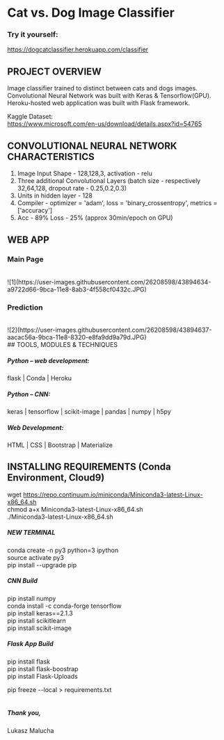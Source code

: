 # Cat vs. Dog Image Classifier

### Try it yourself:
https://dogcatclassifier.herokuapp.com/classifier


## PROJECT OVERVIEW

Image classifier trained to distinct between cats and dogs images. Convolutional Neural Network was built with Keras & Tensorflow(GPU). 
Heroku-hosted web application was built with Flask framework. <br>

Kaggle Dataset:<br>
https://www.microsoft.com/en-us/download/details.aspx?id=54765

## CONVOLUTIONAL NEURAL NETWORK CHARACTERISTICS

1. Image Input Shape - 128,128,3, activation - relu
2. Three additional Convolutional Layers (batch size - respectively 32,64,128, dropout rate - 0.25,0.2,0.3)
3. Units in hidden layer - 128
4. Compiler - optimizer = 'adam', loss = 'binary_crossentropy', metrics = ['accuracy']
5. Acc - 89% Loss - 25% (approx 30min/epoch on GPU)
 
## WEB APP
### Main Page
<br>
![1](https://user-images.githubusercontent.com/26208598/43894634-a9722d66-9bca-11e8-8ab3-4f558cf0432c.JPG)

### Prediction
<br>
![2](https://user-images.githubusercontent.com/26208598/43894637-aacac56a-9bca-11e8-8320-e8fa9dd9a79d.JPG)

<br>
## TOOLS, MODULES & TECHNIQUES

##### Python – web development:
flask | Conda | Heroku
##### Python – CNN:
keras | tensorflow | scikit-image | pandas | numpy | h5py

##### Web Development:
HTML | CSS | Bootstrap | Materialize


## INSTALLING REQUIREMENTS (Conda Environment, Cloud9)

wget https://repo.continuum.io/miniconda/Miniconda3-latest-Linux-x86_64.sh<br>
chmod a+x Miniconda3-latest-Linux-x86_64.sh<br>
./Miniconda3-latest-Linux-x86_64.sh<br>

##### NEW TERMINAL

conda create -n py3 python=3 ipython <br>
source activate py3 <br>
pip install --upgrade pip<br>

##### CNN Build

pip install numpy <br>
conda install -c conda-forge tensorflow<br>
pip install keras==2.1.3<br>
pip install scikitlearn <br>
pip install scikit-image<br>

##### Flask App Build

pip install flask<br>
pip install flask-boostrap<br>
pip install Flask-Uploads<br>

pip freeze --local > requirements.txt
<br>
<br>
##### Thank you,

Lukasz Malucha